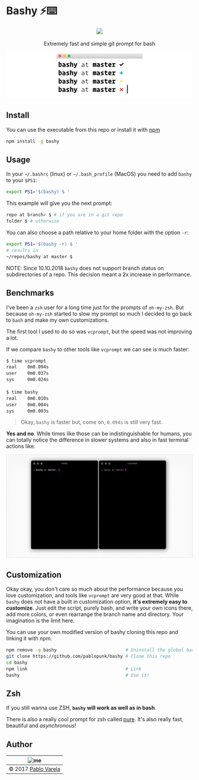 # Bashy ⚡️⌨️

<p align="center">
  <a href="https://www.npmjs.com/package/bashy"><img src="https://img.shields.io/npm/dt/bashy.svg" /></a>
</p>
<p align="center">Extremely fast and simple git prompt for bash</p>
<p align="center"><img src="https://raw.githubusercontent.com/pablopunk/art/master/bashy/main.png" /></p>

## Install

You can use the executable from this repo or install it with [npm](https://www.npmjs.com/)

```bash
npm install -g bashy
```

## Usage

In your `~/.bashrc` (linux) or `~/.bash_profile` (MacOS) you need to add `bashy` to your `$PS1`:

```bash
export PS1='$(bashy) $ '
```

This example will give you the next prompt:

```bash
repo at branch✓ $ # if you are in a git repo
folder $ # otherwise
```

You can also choose a path relative to your home folder with the option `-r`:

```bash
export PS1='$(bashy -r) $ '
# results in
~/repos/bashy at master $
```

NOTE: Since 10.10.2018 `bashy` does not support branch status on subdirectories of a repo. This decision meant a 2x increase in performance.

## Benchmarks

I've been a `zsh` user for a long time just for the prompts of `oh-my-zsh`. But because `oh-my-zsh` started to slow my prompt so much I decided to go back to `bash`  and make my own customizations.

The first tool I used to do so was `vcprompt`, but the speed was not improving a lot.

If we compare `bashy` to other tools like `vcprompt` we can see is much faster:

```bash
$ time vcprompt
real    0m0.094s
user    0m0.037s
sys     0m0.024s

$ time bashy
real    0m0.010s
user    0m0.004s
sys     0m0.003s
```

> Okay, `bashy` is faster but, come on, `0.094s` is still very fast.

__Yes and no__. While times like those can be indistinguishable for humans, you can totally notice the difference in slower systems and also in fast terminal actions like:

![vs_vcprompt](https://github.com/pablopunk/art/raw/master/bashy/vs_vcprompt.gif)

## Customization

Okay okay, you don't care so much about the performance because you love customization, and tools like `vcprompt` are very good at that. While `bashy` does not have a built in customization option, __it's extremely easy to customize__. Just edit the script, purely bash, and write your own icons there, add more colors, or even rearrange the branch name and directory. Your imagination is the limit here.

You can use your own modified version of bashy cloning this repo and linking it with npm:

```bash
npm remove -g bashy                          # Uninstall the global bashy
git clone https://github.com/pablopunk/bashy # Clone this repo
cd bashy
npm link                                     # Link
bashy                                        # Use it!
```

## Zsh

If you still wanna use ZSH, __`bashy` will work as well as in bash__.

There is also a really cool prompt for zsh called [pure](https://github.com/sindresorhus/pure). It's also really fast, beautiful and _asynchronous_!

## Author


| ![me](https://www.gravatar.com/avatar/fa50aeff0ddd6e63273a068b04353d9d?s=100) |
| ----------------------------------------------------------------------------- |
| © 2017 [Pablo Varela](https://twitter.com/pablopunk)                          |
